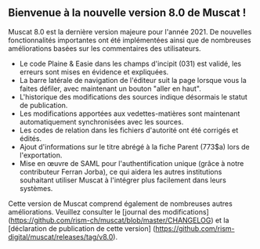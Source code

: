 ## Bienvenue à la nouvelle version 8.0 de Muscat !

Muscat 8.0 est la dernière version majeure pour l'année 2021. De nouvelles fonctionnalités importantes ont été implémentées ainsi que de nombreuses améliorations basées sur les commentaires des utilisateurs. 

* Le code Plaine & Easie dans les champs d'incipit (031) est validé, les erreurs sont mises en évidence et expliquées.
* La barre latérale de navigation de l'éditeur suit la page lorsque vous la faites défiler, avec maintenant un bouton "aller en haut".
* L'historique des modifications des sources indique désormais le statut de publication. 
* Les modifications apportées aux vedettes-matières sont maintenant automatiquement synchronisées avec les sources.
* Les codes de relation dans les fichiers d'autorité ont été corrigés et édités.
* Ajout d'informations sur le titre abrégé à la fiche Parent (773$a) lors de l'exportation. 
* Mise en œuvre de SAML pour l'authentification unique (grâce à notre contributeur Ferran Jorba), ce qui aidera les autres institutions souhaitant utiliser Muscat à l'intégrer plus facilement dans leurs systèmes.

Cette version de Muscat comprend également de nombreuses autres améliorations. Veuillez consulter le [journal des modifications] (https://github.com/rism-ch/muscat/blob/master/CHANGELOG) et la [déclaration de publication de cette version] (https://github.com/rism-digital/muscat/releases/tag/v8.0).
